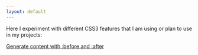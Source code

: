 ```yaml
---
layout: default
---
```


Here I experiment with different CSS3 features that I am using or plan to use in my projects:

[Generate content with :before and :after](/generated_content.html)
